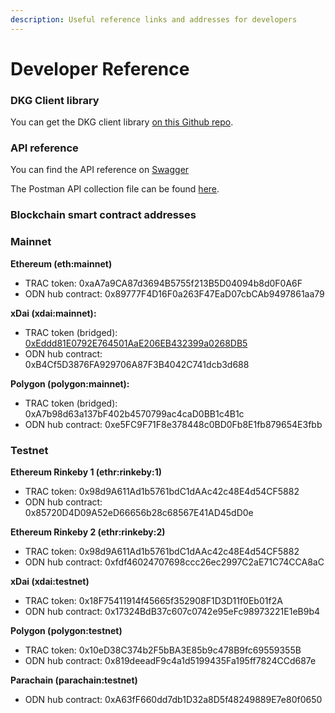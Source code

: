 ```yaml
---
description: Useful reference links and addresses for developers
---
```


# Developer Reference

### DKG Client library

You can get the DKG client library [on this Github repo](https://github.com/OriginTrail/dkg-client).

### API reference

You can find the API reference on [Swagger](https://app.swaggerhub.com/apis-docs/TraceLabs/ot-node-api/v2.1)

The Postman API collection file can be found [here](../DKG_API\_2.0.postman_collection.json).

### Blockchain smart contract addresses

### **Mainnet**

**Ethereum (eth:mainnet)**

* TRAC token: 0xaA7a9CA87d3694B5755f213B5D04094b8d0F0A6F
* ODN hub contract: 0x89777F4D16F0a263F47EaD07cbCAb9497861aa79

**xDai (xdai:mainnet):**

* TRAC token (bridged): [0xEddd81E0792E764501AaE206EB432399a0268DB5](https://blockscout.com/xdai/mainnet/tokens/0xEddd81E0792E764501AaE206EB432399a0268DB5/token-transfers)
* ODN hub contract: 0xB4Cf5D3876FA929706A87F3B4042C741dcb3d688

**Polygon (polygon:mainnet):**

* TRAC token (bridged): 0xA7b98d63a137bF402b4570799ac4caD0BB1c4B1c
* ODN hub contract: 0xe5FC9F71F8e378448c0BD0Fb8E1fb879654E3fbb

### Testnet

**Ethereum Rinkeby 1 (ethr:rinkeby:1)**

* TRAC token: 0x98d9A611Ad1b5761bdC1dAAc42c48E4d54CF5882
* ODN hub contract: 0x85720D4D09A52eD66656b28c68567E41AD45dD0e

**Ethereum Rinkeby 2 (ethr:rinkeby:2)**

* TRAC token: 0x98d9A611Ad1b5761bdC1dAAc42c48E4d54CF5882
* ODN hub contract: 0xfdf46024707698ccc26ec2997C2aE71C74CCA8aC

**xDai (xdai:testnet)**

* TRAC token: 0x18F75411914f45665f352908F1D3D11f0Eb01f2A
* ODN hub contract: 0x17324BdB37c607c0742e95eFc98973221E1eB9b4

**Polygon (polygon:testnet)**

* TRAC token: 0x10eD38C374b2F5bBA3E85b9c478B9fc69559355B
* ODN hub contract: 0x819deeadF9c4a1d5199435Fa195ff7824CCd687e

**Parachain (parachain:testnet)**

* ODN hub contract: 0xA63fF660dd7db1D32a8D5f48249889E7e80f0650
